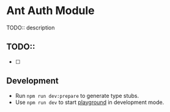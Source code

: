 # Ant Auth Module

TODO:: description

## TODO::
- [ ] 

## Development

- Run `npm run dev:prepare` to generate type stubs.
- Use `npm run dev` to start [playground](./playground) in development mode.
